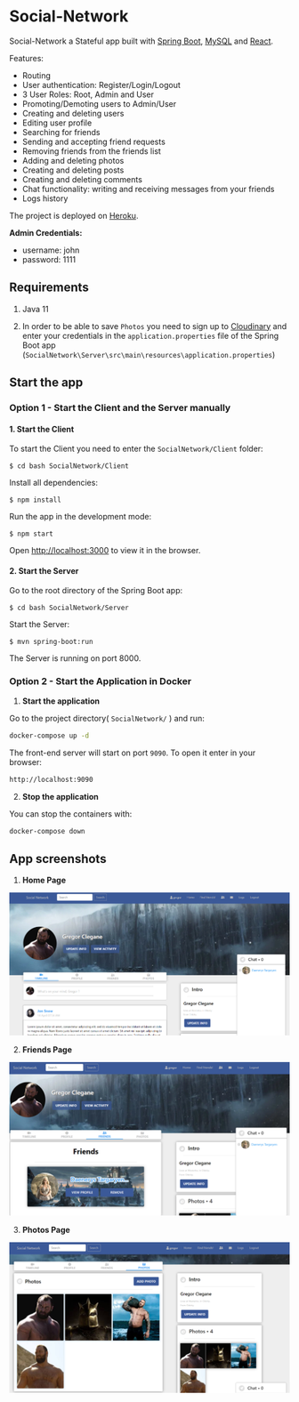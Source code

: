 # Social-Network

Social-Network a Stateful app built with [Spring Boot](http://spring.io/projects/spring-boot), [MySQL](https://www.mysql.com/) and [React](https://reactjs.org/).

Features:
- Routing
- User authentication: Register/Login/Logout
- 3 User Roles: Root, Admin and User
- Promoting/Demoting users to Admin/User
- Creating and deleting users
- Editing user profile
- Searching for friends
- Sending and accepting friend requests
- Removing friends from the friends list
- Adding and deleting photos
- Creating and deleting posts
- Creating and deleting comments
- Chat functionality: writing and receiving messages from your friends
- Logs history

The project is deployed on [Heroku](https://social-network-kl.herokuapp.com/).

**Admin Credentials:**
- username: john
- password: 1111

## Requirements

1. Java 11

2. In order to be able to save `Photos` you need to sign up to [Cloudinary](https://cloudinary.com/) and enter your credentials in the `application.properties` file of the Spring Boot app (`SocialNetwork\Server\src\main\resources\application.properties`)

## Start the app

### **Option 1 - Start the Client and the Server manually**

#### 1. Start the Client

To start the Client you need to enter the `SocialNetwork/Client` folder:

```
$ cd bash SocialNetwork/Client
```

Install all dependencies:

```
$ npm install
```

Run the app in the development mode:

```
$ npm start
```

Open [http://localhost:3000](http://localhost:3000) to view it in the browser.

#### 2. Start the Server

Go to the root directory of the Spring Boot app:

```
$ cd bash SocialNetwork/Server
```

Start the Server:

```
$ mvn spring-boot:run
```
The Server is running on port 8000.


### **Option 2 - Start the Application in Docker**

1. **Start the application**

Go to the project directory( `SocialNetwork/` ) and run:

```bash
docker-compose up -d
```

The front-end server will start on port `9090`. To open it enter in your browser:

```bash
http://localhost:9090
```
2. **Stop the application**

You can stop the containers with:

 ```bash 
 docker-compose down
 ```

## App screenshots

1. **Home Page**

 ![App Screenshot](readme-images/kl-social-network-home-gregor.PNG)

2. **Friends Page**

 ![App Screenshot](readme-images/kl-social-network-friends-gregor.PNG)

3. **Photos Page**

 ![App Screenshot](readme-images/kl-social-network-photos-gregor.PNG)